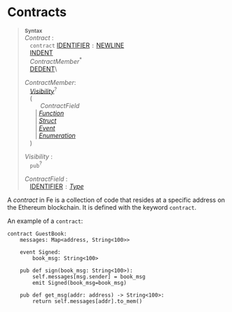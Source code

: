 # Contracts

> **<sup>Syntax</sup>**\
> _Contract_ :\
> &nbsp;&nbsp; `contract` [IDENTIFIER] `:` [NEWLINE]\
> &nbsp;&nbsp; [INDENT]\
> &nbsp;&nbsp; _ContractMember_<sup>\*</sup>\
> &nbsp;&nbsp; [DEDENT]\
>
> _ContractMember_:\
> &nbsp;&nbsp; [_Visibility_]<sup>?</sup>\
> &nbsp;&nbsp; (\
> &nbsp;&nbsp; &nbsp;&nbsp; &nbsp;&nbsp;  _ContractField_\
> &nbsp;&nbsp; &nbsp;&nbsp; | [_Function_]\
> &nbsp;&nbsp; &nbsp;&nbsp; | [_Struct_]\
> &nbsp;&nbsp; &nbsp;&nbsp; | [_Event_]\
> &nbsp;&nbsp; &nbsp;&nbsp; | [_Enumeration_]\
> &nbsp;&nbsp; )
>
> _Visibility_ :\
> &nbsp;&nbsp; `pub`<sup>?</sup>
>
> _ContractField_ :\
> &nbsp;&nbsp; [IDENTIFIER] `:` [_Type_]


A _contract_ in Fe is a collection of code that resides at a specific address on the Ethereum blockchain. It is defined with the keyword `contract`.

An example of a `contract`:

```
contract GuestBook:
    messages: Map<address, String<100>>

    event Signed:
        book_msg: String<100>

    pub def sign(book_msg: String<100>):
        self.messages[msg.sender] = book_msg
        emit Signed(book_msg=book_msg)

    pub def get_msg(addr: address) -> String<100>:
        return self.messages[addr].to_mem()
```

[NEWLINE]: tokens.md#newline
[INDENT]: tokens.md#indent
[DEDENT]: tokens.md#dedent
[IDENTIFIER]: identifiers.md
[_Visibility_]: visibility_and_privacy.md
[_Type_]: types.md
[type]: types.md
[_Function_]: function_item_types.md
[_Struct_]: structs.md
[_Event_]: events.md
[_Enumeration_]: enumeration.md